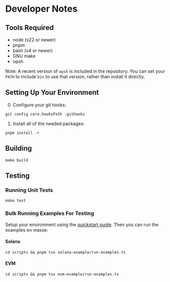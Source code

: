 # Developer Notes

## Tools Required

- node (v22 or newer)
- pnpm
- bash (v4 or newer)
- GNU make
- opsh

Note: A recent version of `opsh` is included in the repository. You can set your `PATH` to include `bin` to use that version, rather than install it directly.

## Setting Up Your Environment

0. Configure your git hooks:

```
git config core.hooksPath .githooks
```

1. Install all of the needed packages:

```
pnpm install -r
```

## Building

```
make build
```

## Testing

### Running Unit Tests

```
make test
```

### Bulk Running Examples For Testing

Setup your environment using the [quickstart guide](./QUICKSTART.md). Then you can run the examples en masse:

#### Solana

```
cd scripts && pnpm tsx solana-example/run-examples.ts
```

#### EVM

```
cd scripts && pnpm tsx evm-example/run-examples.ts
```
